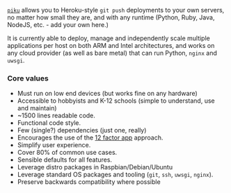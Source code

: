 [`piku`](https://github.com/piku/piku) allows you to Heroku-style `git push` deployments to your own servers, no matter how small they are, and with any runtime (Python, Ruby, Java, NodeJS, etc. - add your own here.) 

It is currently able to deploy, manage and independently scale multiple applications per host on both ARM and Intel architectures, and works on any cloud provider (as well as bare metal) that can run Python, `nginx` and `uwsgi`.

### Core values

 * Must run on low end devices (but works fine on any hardware)
 * Accessible to hobbyists and K-12 schools (simple to understand, use and maintain)
 * ~1500 lines readable code.
 * Functional code style.
 * Few (single?) dependencies (just one, really)
 * Encourages the use of the [12 factor app](https://12factor.net) approach.
 * Simplify user experience.
 * Cover 80% of common use cases.
 * Sensible defaults for all features.
 * Leverage distro packages in Raspbian/Debian/Ubuntu 
 * Leverage standard OS packages and tooling (`git`, `ssh`, `uwsgi`, `nginx`).
 * Preserve backwards compatibility where possible
